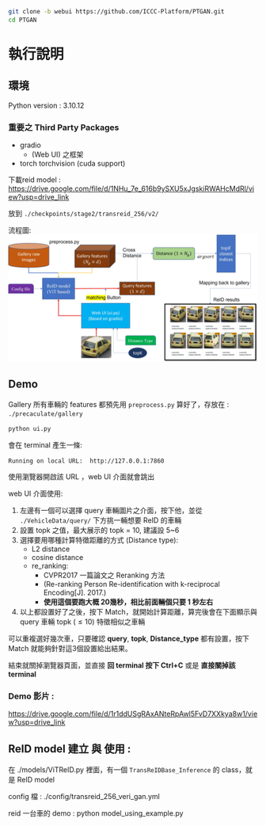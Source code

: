 ```bash
git clone -b webui https://github.com/ICCC-Platform/PTGAN.git
cd PTGAN
```

# 執行說明

## 環境
Python version : 3.10.12

### 重要之 Third Party Packages
- gradio
    - (Web UI) 之框架
- torch torchvision (cuda support)

下載reid model :  https://drive.google.com/file/d/1NHu_7e_616b9ySXU5xJgskiRWAHcMdRl/view?usp=drive_link

放到 ```./checkpoints/stage2/transreid_256/v2/```


流程圖:
<img src="./docs/reid_demo.jpg">

## Demo 

Gallery 所有車輛的 features 都預先用 ```preprocess.py``` 算好了，存放在 : ```./precaculate/gallery```

```bash 
python ui.py
```
會在 terminal 產生一條:
```
Running on local URL:  http://127.0.0.1:7860
```
使用瀏覽器開啟該 URL ，web UI 介面就會跳出

web UI 介面使用:
1. 左邊有一個可以選擇 query 車輛圖片之介面，按下他，並從
```./VehicleData/query/``` 下方挑一輛想要 ReID 的車輛
2. 設置 topk 之值，最大展示的 topk = 10, 建議設 5~6 
3. 選擇要用哪種計算特徵距離的方式 (Distance type):
    - L2 distance
    - cosine distance
    - re_ranking: 
        - CVPR2017 一篇論文之 Reranking 方法 
        - (Re-ranking Person Re-identification with k-reciprocal Encoding[J]. 2017.)
        - __使用這個要跑大概 20幾秒，相比前面輛個只要 1 秒左右__
4. 以上都設置好了之後，按下 Match，就開始計算距離，算完後會在下面顯示與 query 車輛 topk $(\leq 10)$ 特徵相似之車輛

可以重複選好幾次車，只要確認 __query__, __topk__, __Distance_type__ 都有設置，按下 Match 就能夠針對這3個設置給出結果。

結束就關掉瀏覽器頁面，並直接 __回 terminal 按下 Ctrl+C__ 或是 __直接關掉該 terminal__ 

### Demo 影片 :
https://drive.google.com/file/d/1r1ddUSgRAxANteRpAwl5FvD7XXkya8w1/view?usp=drive_link

## ReID model 建立 與 使用 :
在 ./models/ViTReID.py 裡面，有一個 ```TransReIDBase_Inference```
的 class，就是 ReID model 

config 檔 :  ./config/transreid_256_veri_gan.yml

reid 一台車的 demo : 
python model_using_example.py 

